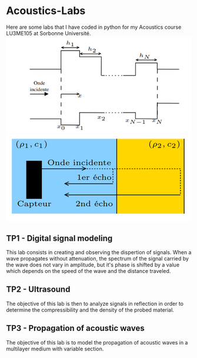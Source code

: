 # Acoustics-Labs
Here are some labs that I have coded in python for my Acoustics course LU3ME105 at Sorbonne Université.
![multicouche banner](https://github.com/PaulTiberiu/Acoustics-Labs/blob/main/multicouche.png) ![ondes banner](https://github.com/PaulTiberiu/Acoustics-Labs/blob/main/ondes.png)


## TP1 - Digital signal modeling
This lab consists in creating and observing the dispertion of signals. When a wave propagates without attenuation, the spectrum of the signal carried by the wave does not vary in amplitude, but it's phase is shifted by a value which depends on the speed of the wave and the distance traveled.

## TP2 - Ultrasound
The objective of this lab is then to analyze signals in reflection in order to determine the compressibility and the density of the probed material.

## TP3 - Propagation of acoustic waves
The objective of this lab is to model the propagation of acoustic waves in a multilayer medium with variable section.
